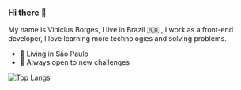 ### Hi there 👋

My name is Vinicius Borges, I live in Brazil 🇧🇷 , I work as a front-end developer, I love learning more technologies and solving problems.


- 📍 Living in São Paulo
- 🔎 Always open to new challenges

[![Top Langs](https://github-readme-stats.vercel.app/api/top-langs/?username=anuraghazra&layout=compact)](https://github.com/anuraghazra/github-readme-stats)


